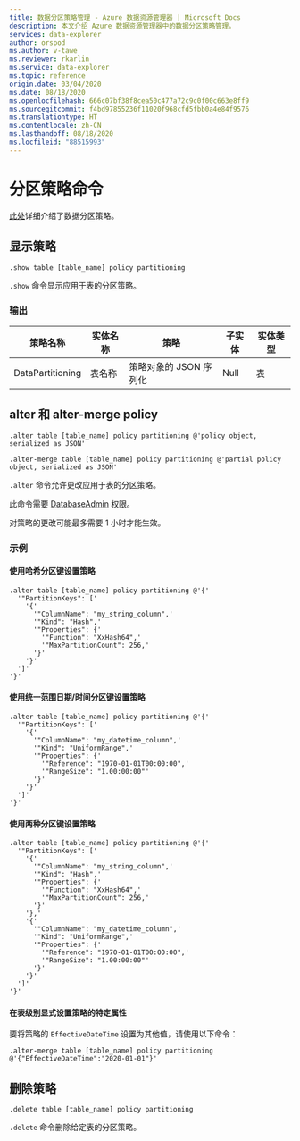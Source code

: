 ```yaml
---
title: 数据分区策略管理 - Azure 数据资源管理器 | Microsoft Docs
description: 本文介绍 Azure 数据资源管理器中的数据分区策略管理。
services: data-explorer
author: orspod
ms.author: v-tawe
ms.reviewer: rkarlin
ms.service: data-explorer
ms.topic: reference
origin.date: 03/04/2020
ms.date: 08/18/2020
ms.openlocfilehash: 666c07bf38f8cea50c477a72c9c0f00c663e8ff9
ms.sourcegitcommit: f4bd97855236f11020f968cfd5fbb0a4e84f9576
ms.translationtype: HT
ms.contentlocale: zh-CN
ms.lasthandoff: 08/18/2020
ms.locfileid: "88515993"
---
```

# <a name="partitioning-policy-command"></a>分区策略命令

[此处](../management/partitioningpolicy.md)详细介绍了数据分区策略。

## <a name="show-policy"></a>显示策略

```kusto
.show table [table_name] policy partitioning
```

`.show` 命令显示应用于表的分区策略。

### <a name="output"></a>输出

|策略名称 | 实体名称 | 策略 | 子实体 | 实体类型
|---|---|---|---|---
|DataPartitioning | 表名称 | 策略对象的 JSON 序列化 | Null | 表

## <a name="alter-and-alter-merge-policy"></a>alter 和 alter-merge policy

```kusto
.alter table [table_name] policy partitioning @'policy object, serialized as JSON'

.alter-merge table [table_name] policy partitioning @'partial policy object, serialized as JSON'
```

`.alter` 命令允许更改应用于表的分区策略。

此命令需要 [DatabaseAdmin](access-control/role-based-authorization.md) 权限。

对策略的更改可能最多需要 1 小时才能生效。

### <a name="examples"></a>示例

#### <a name="setting-a-policy-with-a-hash-partition-key"></a>使用哈希分区键设置策略

```kusto
.alter table [table_name] policy partitioning @'{'
  '"PartitionKeys": ['
    '{'
      '"ColumnName": "my_string_column",'
      '"Kind": "Hash",'
      '"Properties": {'
        '"Function": "XxHash64",'
        '"MaxPartitionCount": 256,'
      '}'
    '}'
  ']'
'}'
```

#### <a name="setting-a-policy-with-a-uniform-range-datetime-partition-key"></a>使用统一范围日期/时间分区键设置策略

```kusto
.alter table [table_name] policy partitioning @'{'
  '"PartitionKeys": ['
    '{'
      '"ColumnName": "my_datetime_column",'
      '"Kind": "UniformRange",'
      '"Properties": {'
        '"Reference": "1970-01-01T00:00:00",'
        '"RangeSize": "1.00:00:00"'
      '}'
    '}'
  ']'
'}'
```

#### <a name="setting-a-policy-with-both-kinds-of-partition-keys"></a>使用两种分区键设置策略

```kusto
.alter table [table_name] policy partitioning @'{'
  '"PartitionKeys": ['
    '{'
      '"ColumnName": "my_string_column",'
      '"Kind": "Hash",'
      '"Properties": {'
        '"Function": "XxHash64",'
        '"MaxPartitionCount": 256,'
      '}'
    '},'
    '{'
      '"ColumnName": "my_datetime_column",'
      '"Kind": "UniformRange",'
      '"Properties": {'
        '"Reference": "1970-01-01T00:00:00",'
        '"RangeSize": "1.00:00:00"'
      '}'
    '}'
  ']'
'}'
```

#### <a name="setting-a-specific-property-of-the-policy-explicitly-at-table-level"></a>在表级别显式设置策略的特定属性

要将策略的 `EffectiveDateTime` 设置为其他值，请使用以下命令：

```kusto
.alter-merge table [table_name] policy partitioning @'{"EffectiveDateTime":"2020-01-01"}'
```

## <a name="delete-policy"></a>删除策略

```kusto
.delete table [table_name] policy partitioning
```

`.delete` 命令删除给定表的分区策略。
